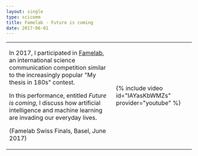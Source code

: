 ```yaml
---
layout: single
type: scicomm
title: Famelab - Future is coming
date: 2017-06-01
---
```


<table>
<tr>
<td>
    <p>
    In 2017, I participated in <a href="http://www.famelab.ch/">Famelab</a>, an international science communication competition similar to the increasingly popular "My thesis in 180s" contest.
    </p><p>
    In this performance, entitled <em>Future is coming</em>,  I discuss how artificial intelligence and machine learning are invading our everyday lives.
    </p><p>
    (Famelab Swiss Finals, Basel,  June 2017)
    </p>
</td>
<td>
    <!-- <iframe width="560" height="315" src="https://www.youtube.com/embed/IAYasKbWMZs" title="YouTube video player" frameborder="0" allow="accelerometer; autoplay; clipboard-write; encrypted-media; gyroscope; picture-in-picture" allowfullscreen></iframe> -->
    {% include video id="IAYasKbWMZs" provider="youtube" %}    
</td>
</tr>
</table>
